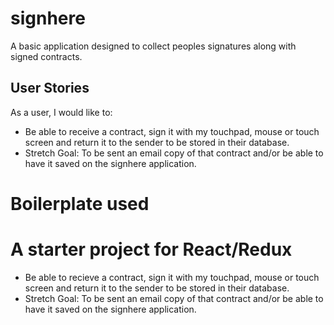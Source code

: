 # signhere
A basic application designed to collect peoples signatures along with signed contracts.

## User Stories
As a user, I would like to:
- Be able to receive a contract, sign it with my touchpad, mouse or touch screen and return it to the sender to be stored in their database.
- Stretch Goal: To be sent an email copy of that contract and/or be able to have it saved on the signhere application.

# Boilerplate used
# A starter project for React/Redux

- Be able to recieve a contract, sign it with my touchpad, mouse or touch screen and return it to the sender to be stored in their database.
- Stretch Goal: To be sent an email copy of that contract and/or be able to have it saved on the signhere application.
